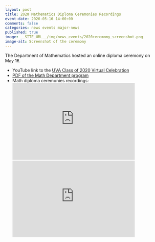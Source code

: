```yaml
---
layout: post
title: 2020 Mathematics Diploma Ceremonies Recordings
event-date: 2020-05-16 14:00:00
comments: false
categories: news events major-news
published: true
image: __SITE_URL__/img/news_events/2020ceremony_screenshot.png
image-alt: Screenshot of the ceremony
---
```


The Department of Mathematics hosted an online diploma ceremony on May 16.

<ul>
  <li>
    YouTube link to the <a href="https://youtu.be/Vkgagv9r3MU">UVA Class of 2020 Virtual Celebration</a>
  </li>
  <li>
    <a href="https://math.virginia.edu/img/news_events/2020ceremony_program.pdf">PDF of the Math Department program</a>
  </li>
  <li>
    Math diploma ceremonies recordings:
<br>
<iframe width="400" height="250" src="https://www.youtube-nocookie.com/embed/fuQ4-p05kGM" frameborder="0" allow="accelerometer; autoplay; encrypted-media; gyroscope; picture-in-picture" allowfullscreen=""></iframe>

<iframe width="400" height="250" src="https://www.youtube-nocookie.com/embed/EPfyJ1DuQpk" frameborder="0" allow="accelerometer; autoplay; encrypted-media; gyroscope; picture-in-picture" allowfullscreen=""></iframe>
</li>
</ul>
